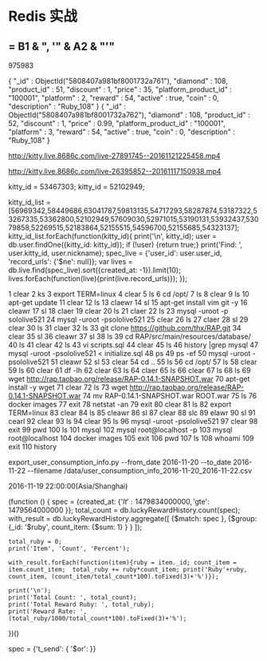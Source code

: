 # Redis 实战

## = B1 & ", '" & A2 & "'"

975983

{ "_id" : ObjectId("5808407a981bf8001732a761"), "diamond" : 108, "product_id" : 51, "discount" : 1, "price" : 35, "platform_product_id" : "100001", "platform" : 2, "reward" : 54, "active" : true, "coin" : 0, "description" : "Ruby_108" }
{ "_id" : ObjectId("5808407a981bf8001732a762"), "diamond" : 108, "product_id" : 52, "discount" : 1, "price" : 0.99, "platform_product_id" : "100001", "platform" : 3, "reward" : 54, "active" : true, "coin" : 0, "description" : "Ruby_108" }

http://kitty.live.8686c.com/live-27891745--20161121225458.mp4

http://kitty.live.8686c.com/live-26395852--20161117150938.mp4

kitty_id = 53467303;
kitty_id = 52102949;

kitty_id_list  = [56969342,58449686,63041787,59813135,54717293,58287874,53187322,53267335,53362800,52102949,57609030,52971015,53190131,53932437,53079858,52269515,52183864,52155515,54596700,52155685,54323137];
kitty_id_list.forEach(function(kitty_id){
print('\n', kitty_id);
user = db.user.findOne({kitty_id: kitty_id});
if (!user) {return true;}
print('Find: ', user.kitty_id, user.nickname);
spec_live = {'user_id': user.user_id, 'record_urls': {'$ne': null}};
var lives = db.live.find(spec_live).sort({created_at: -1}).limit(10);
lives.forEach(function(live){print(live.record_urls)});
});

   1  clear
    2  ks
    3  export TERM=linux
    4  clear
    5  ls
    6  cd /opt/
    7  ls
    8  clear
    9  ls
   10  apt-get update
   11  clear
   12  ls
   13  claewr
   14  sl
   15  apt-get install vim git -y
   16  cleawr
   17  sl
   18  claer
   19  clear
   20  ls
   21  claer
   22  ls
   23  mysql -uroot -p sololive521
   24  mysql -uroot -psololive521
   25  clear
   26  ls
   27  claer
   28  sl
   29  clear
   30  ls
   31  claer
   32  ls
   33  git clone https://github.com/thx/RAP.git
   34  clear
   35  sl
   36  cleawr
   37  sl
   38  ls
   39  cd RAP/src/main/resources/database/
   40  ls
   41  clear
   42  ls
   43  vi scripts.sql 
   44  clear
   45  ls
   46  history |grep mysql
   47  mysql -uroot -psololive521 < initialize.sql 
   48  ps 
   49  ps -ef
   50  mysql -uroot -psololive521 
   51  cleawr
   52  sl
   53  clear
   54  cd ..
   55  ls
   56  cd /opt/
   57  ls
   58  clear
   59  ls
   60  clear
   61  df -lh
   62  clear
   63  ls
   64  claer
   65  ls
   66  clear
   67  ls
   68  ls
   69  wget http://rap.taobao.org/release/RAP-0.14.1-SNAPSHOT.war
   70  apt-get install -y wget
   71  clear
   72  ls
   73  wget http://rap.taobao.org/release/RAP-0.14.1-SNAPSHOT.war
   74  mv RAP-0.14.1-SNAPSHOT.war ROOT.war
   75  ls
   76  docker images
   77  exit
   78  netstat -an
   79  exit
   80  clear
   81  ls
   82  export TERM=linux
   83  clear
   84  ls
   85  cleawr
   86  sl
   87  clear
   88  slc
   89  elawr
   90  sl
   91  cearl
   92  clear
   93  ls
   94  clear
   95  ls
   96  mysql -uroot -psololive521
   97  clear
   98  exit
   99  pwd
  100  ls
  101  mysql
  102  mysql root@localhost -p
  103  mysql root@localhost
  104  docker images
  105  exit
  106  pwd
  107  ls
  108  whoami
  109  exit
  110  history


export_user_consumption_info.py --from_date 2016-11-20 --to_date 2016-11-22 --filename /data/user_consumption_info_2016-11-20_2016-11-22.csv

2016-11-19 22:00:00(Asia/Shanghai)

(function () {
    spec = {created_at: {'$lt':  1479834000000, '$gte': 1479564000000  }};
    total_count = db.luckyRewardHistory.count(spec);
    with_result = db.luckyRewardHistory.aggregate([ {$match: spec },  {$group:  {_id:  '$ruby', count_item: {$sum: 1}  }   }  ]);
    
    total_ruby = 0;
    print('Item', 'Count', 'Percent');
    
    with_result.forEach(function(item){ruby = item._id; count_item = item.count_item;  total_ruby += ruby*count_item; print('Ruby'+ruby, count_item, (count_item/total_count*100).toFixed(3)+'%')});

    print('\n');
    print('Total Count: ', total_count);
    print('Total Reward Ruby: ', total_ruby);
    print('Reward Rate: ', (total_ruby/1000/total_count*100).toFixed(3)+'%');
})()



spec = {'t_send': {  '$or':   }}
